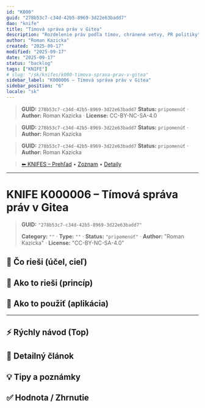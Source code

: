 ```yaml
---
id: "K000"
guid: "278b53c7-c34d-42b5-8969-3d22e63badd7"
dao: "knife"
title: "Tímová správa práv v Gitea"
description: "Rozdelenie práv podľa tímov, chránené vetvy, PR politiky"
author: "Roman Kazicka"
created: "2025-09-17"
modified: "2025-09-17"
date: "2025-09-17"
status: "backlog"
tags: ["KNIFE"]
# slug: "/sk/knifes/k000-timova-sprava-prav-v-gitea"
sidebar_label: "K000006 – Tímová správa práv v Gitea"
sidebar_position: "6"
locale: "sk"
---
```

<!-- body:start -->

<!-- fm-visible: start -->
> **GUID:** `278b53c7-c34d-42b5-8969-3d22e63badd7`
> **Status:** `pripomenúť` · **Author:** Roman Kazicka · **License:** CC-BY-NC-SA-4.0
<!-- fm-visible: end -->
<!-- body:start -->

<!-- fm-visible: start -->
> **GUID:** `278b53c7-c34d-42b5-8969-3d22e63badd7`
> **Status:** `pripomenúť` · **Author:** Roman Kazicka
<!-- fm-visible: end -->
<!-- body:start -->

<!-- fm-visible: start -->
> **GUID:** `278b53c7-c34d-42b5-8969-3d22e63badd7`
> **Status:** `pripomenúť` · **Author:** Roman Kazicka
<!-- fm-visible: end -->
<!-- body:start -->

<!-- nav:knifes -->
> [⬅ KNIFES – Prehľad](../overview.md) • [Zoznam](../KNIFE_Overview_List.md) • [Detaily](../KNIFE_Overview_Details.md)
---
# KNIFE K000006 – Tímová správa práv v Gitea
<!-- fm-visible: start -->

> **GUID:** `"278b53c7-c34d-42b5-8969-3d22e63badd7"`
>   
> **Category:** `""` · **Type:** `""` · **Status:** `"pripomenúť"` · **Author:** "Roman Kazicka" · **License:** "CC-BY-NC-SA-4.0"
<!-- fm-visible: end -->


## 🎯 Čo rieši (účel, cieľ)

## 🧩 Ako to rieši (princíp)

## 🧪 Ako to použiť (aplikácia)

---

## ⚡ Rýchly návod (Top)

## 📜 Detailný článok

## 💡 Tipy a poznámky

## ✅ Hodnota / Zhrnutie

